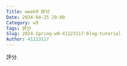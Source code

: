 ```yaml
---
Title: week9 評分
Date: 2024-04-25 20:00
Category: w9
Tags: 評分
Slug: 2024-Spring-w9-41123117-blog-tutorial
Author: 41123117
---
```


評分.

<!-- PELICAN_END_SUMMARY -->

